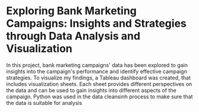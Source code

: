 # Exploring Bank Marketing Campaigns: Insights and Strategies through Data Analysis and Visualization
In this project, bank marketing campaigns' data has been explored to gain insights into the campaign's performance and 
identify effective campaign strategies. To visualize my findings, a Tableau dashboard was created, that includes visualization sheets.
Each sheet provides different perspectives on the data and can be used to gain insights into different aspects of the campaign.
Python was used in the data cleansinh process to make sure that the data is suitable for analysis

